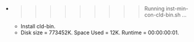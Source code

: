 * >>>>>>>>> Running inst-min-con-cld-bin.sh ...
  * Install cld-bin.
  * Disk size = 773452K. Space Used = 12K. Runtime = 00:00:00:01.
